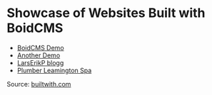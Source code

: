 # Showcase of Websites Built with BoidCMS

- [BoidCMS Demo](https://boidcms.alwaysdata.net)
- [Another Demo](https://shoaiyb.alwaysdata.net)
- [LarsErikP blogg](https://larserikp.com)
- [Plumber Leamington Spa](https://www.premiereplumbing.co.uk)


Source: [builtwith.com](https://trends.builtwith.com/cms/BoidCMS)

